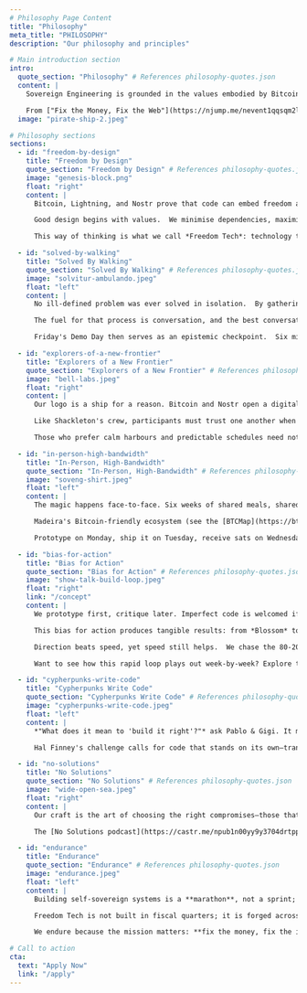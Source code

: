 ```yaml
---
# Philosophy Page Content
title: "Philosophy"
meta_title: "PHILOSOPHY"
description: "Our philosophy and principles"

# Main introduction section
intro:
  quote_section: "Philosophy" # References philosophy-quotes.json
  content: |
    Sovereign Engineering is grounded in the values embodied by Bitcoin: **self-sovereignty, agency, and censorship-resistance**. We build technology that maximises individual freedom, minimises reliance on trusted third parties, and treats the individual as the ultimate node in every network.

    From ["Fix the Money, Fix the Web"](https://njump.me/nevent1qqsqm2lz4ru6wlydzpulgs8m60ylp4vufwsg55whlqgua6a93vp2y4gpzamhxue69uhhyetvv9ujuer9wfnkjemf9e3k7mgzyphydppzm7m554ecwq4gsgaek2qk32atse2l4t9ks57dpms4mmhfxjc476g) we take the conviction that a sound monetary foundation is a moral imperative, and that Bitcoin's paradigm of extreme ownership demands equally sovereign applications. Likewise, [Nostr](https://nostr-resources.com/) reminds us that protocols, not platforms, will reclaim the vibrant, open experimentation that defined the early web.
  image: "pirate-ship-2.jpeg"

# Philosophy sections
sections:
  - id: "freedom-by-design"
    title: "Freedom by Design"
    quote_section: "Freedom by Design" # References philosophy-quotes.json
    image: "genesis-block.png"
    float: "right"
    content: |
      Bitcoin, Lightning, and Nostr prove that code can embed freedom at the protocol layer: freedom of speech, assembly, movement, and of course financial freedom.  We strive to reproduce that super-power in every system we touch, so that liberty is enforced by mathematics rather than maintained by promises.

      Good design begins with values.  We minimise dependencies, maximise verifiability, and keep exit-costs asymptotically close to zero. When the design is right, freedom is a property—not a permission.

      This way of thinking is what we call *Freedom Tech*: technology that is rugpull-resistant by design.  When betrayal is impossible, trust becomes optional and collaboration scales.

  - id: "solved-by-walking"
    title: "Solved By Walking"
    quote_section: "Solved By Walking" # References philosophy-quotes.json
    image: "solvitur-ambulando.jpeg"
    float: "left"
    content: |
      No ill-defined problem was ever solved in isolation.  By gathering bright minds in a high-trust setting we tap into what cognitive scientist [John Vervaeke](https://johnvervaeke.com/series/awakening-from-the-meaning-crisis/) calls *distributed cognition*.  Ideas bounce, mutate, and compound until entirely new solution-spaces appear.

      The fuel for that process is conversation, and the best conversations happen while *walking*.  Saint Augustine called it *Solvitur ambulando*—"by walking it shall be solved." Madeira's levadas offer kilometres of cognitive runway.

      Friday's Demo Day then serves as an epistemic checkpoint.  Six minutes to show, two to discuss.  Brutal, illuminating, and endlessly inspiring.

  - id: "explorers-of-a-new-frontier"
    title: "Explorers of a New Frontier"
    quote_section: "Explorers of a New Frontier" # References philosophy-quotes.json
    image: "bell-labs.jpeg"
    float: "right"
    content: |
      Our logo is a ship for a reason. Bitcoin and Nostr open a digital ocean as uncharted as the Age of Discovery. We welcome builders who yearn for that "wild and open sea," who embrace risk, and who delight in charting new waters.

      Like Shackleton's crew, participants must trust one another when storms hit, and celebrate together when new land appears on the horizon. The sea is vast, and so is the opportunity.

      Those who prefer calm harbours and predictable schedules need not apply.  We are optimised for the pirates, the adventurers, and the stubborn optimists who believe the internet can still astonish us.

  - id: "in-person-high-bandwidth"
    title: "In-Person, High-Bandwidth"
    quote_section: "In-Person, High-Bandwidth" # References philosophy-quotes.json
    image: "soveng-shirt.jpeg"
    float: "left"
    content: |
      The magic happens face-to-face. Six weeks of shared meals, shared walks, and shared victories forge bonds that bandwidth-limited Zoom calls simply cannot replicate. Trust is built in the queue for poncha, not in a Discord channel.

      Madeira's Bitcoin-friendly ecosystem (see the [BTCMap](https://btcmap.org/community/free-madeira) or visit [FREE Madeira](https://freemadeira.org/)) provides the perfect real-world playground to test ideas minutes after they compile.

      Prototype on Monday, ship it on Tuesday, receive sats on Wednesday, buy coffee on Thursday, iterate by Friday. That feedback loop is only possible when hardware, merchants, and curious peers live within walking distance.

  - id: "bias-for-action"
    title: "Bias for Action"
    quote_section: "Bias for Action" # References philosophy-quotes.json
    image: "show-talk-build-loop.jpeg"
    float: "right"
    link: "/concept"
    content: |
      We prototype first, critique later. Imperfect code is welcomed if it advances the conversation. Novelty, experimentation, and rapid iteration trump premature optimisation.

      This bias for action produces tangible results: from *Blossom* to *ZapStore*, many [cohort projects](/projects) were conceived on a Monday walk and open-sourced before the next weekend. The world needs working code, not slide decks.

      Direction beats speed, yet speed still helps.  We chase the 80-20, knowing that the last 20 % can wait until the idea survives first contact with reality.

      Want to see how this rapid loop plays out week-by-week? Explore the full cadence in our [Concept](/concept) section.

  - id: "cypherpunks-write-code"
    title: "Cypherpunks Write Code"
    quote_section: "Cypherpunks Write Code" # References philosophy-quotes.json
    image: "cypherpunks-write-code.jpeg"
    float: "left"
    content: |
      *"What does it mean to 'build it right'?"* ask Pablo & Gigi. It means writing code that the user can verify, fork, and *exit* from; choosing architectures that minimise trust; and favouring primitives that stand the test of decades.

      Hal Finney's challenge calls for code that stands on its own—transparent, user-verifiable, and resilient to adversarial pressure.  We prize lean binaries, readable source, and simple dependency graphs so every sailor on this digital ocean can audit the hull before they board.

  - id: "no-solutions"
    title: "No Solutions"
    quote_section: "No Solutions" # References philosophy-quotes.json
    image: "wide-open-sea.jpeg"
    float: "right"
    content: |
      Our craft is the art of choosing the right compromises—those that maximise sovereignty, minimise trust, and preserve optionality for generations of builders to come.

      The [No Solutions podcast](https://castr.me/npub1n00yy9y3704drtpph5wszen64w287nquftkcwcjv7gnnkpk2q54s73000n) is our experiment in *Dia-Logos*—capturing the same free-flowing, exploratory conversations that spark during every cohort and pressing record.

  - id: "endurance"
    title: "Endurance"
    quote_section: "Endurance" # References philosophy-quotes.json
    image: "endurance.jpeg"
    float: "left"
    content: |
      Building self-sovereign systems is a **marathon**, not a sprint; endurance and steady iteration win the day.

      Freedom Tech is not built in fiscal quarters; it is forged across decades.  We favour antifragile tooling, small teams, and battle-tested primitives that will still compile when our grandchildren fork the repo.

      We endure because the mission matters: **fix the money, fix the internet**.  Everything else is a footnote.

# Call to action
cta:
  text: "Apply Now"
  link: "/apply"
---
```

